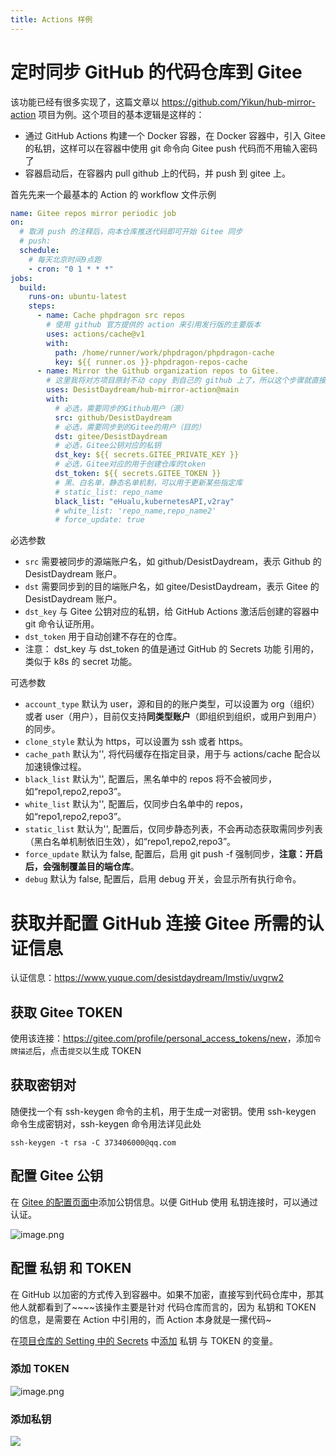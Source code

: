 ```yaml
---
title: Actions 样例
---
```


# 定时同步 GitHub 的代码仓库到 Gitee

该功能已经有很多实现了，这篇文章以 <https://github.com/Yikun/hub-mirror-action> 项目为例。这个项目的基本逻辑是这样的：

- 通过 GitHub Actions 构建一个 Docker 容器，在 Docker 容器中，引入 Gitee 的私钥，这样可以在容器中使用 git 命令向 Gitee push 代码而不用输入密码了
- 容器启动后，在容器内 pull github 上的代码，并 push 到 gitee 上。

首先先来一个最基本的 Action 的 workflow 文件示例

```yaml
name: Gitee repos mirror periodic job
on:
  # 取消 push 的注释后，向本仓库推送代码即可开始 Gitee 同步
  # push:
  schedule:
    # 每天北京时间9点跑
    - cron: "0 1 * * *"
jobs:
  build:
    runs-on: ubuntu-latest
    steps:
      - name: Cache phpdragon src repos
        # 使用 github 官方提供的 action 来引用发行版的主要版本
        uses: actions/cache@v1
        with:
          path: /home/runner/work/phpdragon/phpdragon-cache
          key: ${{ runner.os }}-phpdragon-repos-cache
      - name: Mirror the Github organization repos to Gitee.
        # 这里我将对方项目原封不动 copy 到自己的 github 上了，所以这个步骤就直接使用自己的 action
        uses: DesistDaydream/hub-mirror-action@main
        with:
          # 必选，需要同步的Github用户（源）
          src: github/DesistDaydream
          # 必选，需要同步到的Gitee的用户（目的）
          dst: gitee/DesistDaydream
          # 必选，Gitee公钥对应的私钥
          dst_key: ${{ secrets.GITEE_PRIVATE_KEY }}
          # 必选，Gitee对应的用于创建仓库的token
          dst_token: ${{ secrets.GITEE_TOKEN }}
          # 黑、白名单，静态名单机制，可以用于更新某些指定库
          # static_list: repo_name
          black_list: "eHualu,kubernetesAPI,v2ray"
          # white_list: 'repo_name,repo_name2'
          # force_update: true
```

必选参数

- `src` 需要被同步的源端账户名，如 github/DesistDaydream，表示 Github 的 DesistDaydream 账户。
- `dst` 需要同步到的目的端账户名，如 gitee/DesistDaydream，表示 Gitee 的 DesistDaydream 账户。
- `dst_key` 与 Gitee 公钥对应的私钥，给 GitHub Actions 激活后创建的容器中 git 命令认证所用。
- `dst_token` 用于自动创建不存在的仓库。
- 注意： dst_key 与 dst_token 的值是通过 GitHub 的 Secrets 功能 引用的，类似于 k8s 的 secret 功能。

可选参数

- `account_type` 默认为 user，源和目的的账户类型，可以设置为 org（组织）或者 user（用户），目前仅支持**同类型账户**（即组织到组织，或用户到用户）的同步。
- `clone_style` 默认为 https，可以设置为 ssh 或者 https。
- `cache_path` 默认为'', 将代码缓存在指定目录，用于与 actions/cache 配合以加速镜像过程。
- `black_list` 默认为'', 配置后，黑名单中的 repos 将不会被同步，如“repo1,repo2,repo3”。
- `white_list` 默认为'', 配置后，仅同步白名单中的 repos，如“repo1,repo2,repo3”。
- `static_list` 默认为'', 配置后，仅同步静态列表，不会再动态获取需同步列表（黑白名单机制依旧生效），如“repo1,repo2,repo3”。
- `force_update` 默认为 false, 配置后，启用 git push -f 强制同步，**注意：开启后，会强制覆盖目的端仓库**。
- `debug` 默认为 false, 配置后，启用 debug 开关，会显示所有执行命令。

# 获取并配置 GitHub 连接 Gitee 所需的认证信息

认证信息：<https://www.yuque.com/desistdaydream/lmstiv/uvgrw2>

## 获取 Gitee TOKEN

使用该连接：<https://gitee.com/profile/personal_access_tokens/new>，添加`令牌描述`后，点击`提交`以生成 TOKEN

## 获取密钥对

随便找一个有 ssh-keygen 命令的主机，用于生成一对密钥。使用 ssh-keygen 命令生成密钥对，ssh-keygen 命令用法详见此处

    ssh-keygen -t rsa -C 373406000@qq.com

## 配置 Gitee 公钥

在 [Gitee 的配置页面中](https://gitee.com/profile/sshkeys)添加公钥信息。以便 GitHub 使用 私钥连接时，可以通过认证。

![image.png](https://notes-learning.oss-cn-beijing.aliyuncs.com/wn0scx/1640568955462-d3dbe873-2a73-4539-a477-0cfa71fb8a43.png)

## 配置 私钥 和 TOKEN

在 GitHub 以加密的方式传入到容器中。如果不加密，直接写到代码仓库中，那其他人就都看到了~~~~该操作主要是针对 代码仓库而言的，因为 私钥和 TOKEN 的信息，是需要在 Action 中引用的，而 Action 本身就是一摞代码~

在[项目仓库的 Setting 中的 Secrets](https://github.com/DesistDaydream/hub-mirror-action/settings/secrets) 中[添加](https://github.com/DesistDaydream/hub-mirror-action/settings/secrets/new) 私钥 与 TOKEN 的变量。

### 添加 TOKEN

![image.png](https://notes-learning.oss-cn-beijing.aliyuncs.com/wn0scx/1640569010998-1d5f41bd-359d-4b4c-ae4d-d4352ba41ab7.png)

### 添加私钥

![](https://notes-learning.oss-cn-beijing.aliyuncs.com/wn0scx/1616903594321-e357ab96-5486-42f9-ba85-9fdf869e9fbb.png)
